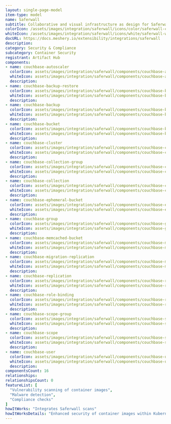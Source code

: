 ```yaml
---
layout: single-page-model
item-type: model
name: Saferwall
subtitle: Collaborative and visual infrastructure as design for Saferwall
colorIcon: /assets/images/integration/saferwall/icons/color/saferwall-color.svg
whiteIcon: /assets/images/integration/saferwall/icons/white/saferwall-white.svg
docURL: https://docs.meshery.io/extensibility/integrations/saferwall
description: 
category: Security & Compliance
subcategory: Container Security
registrant: Artifact Hub
components: 
- name: couchbase-autoscaler
  colorIcon: assets/images/integration/saferwall/components/couchbase-autoscaler/icons/color/couchbase-autoscaler-color.svg
  whiteIcon: assets/images/integration/saferwall/components/couchbase-autoscaler/icons/white/couchbase-autoscaler-white.svg
  description: 
- name: couchbase-backup-restore
  colorIcon: assets/images/integration/saferwall/components/couchbase-backup-restore/icons/color/couchbase-backup-restore-color.svg
  whiteIcon: assets/images/integration/saferwall/components/couchbase-backup-restore/icons/white/couchbase-backup-restore-white.svg
  description: 
- name: couchbase-backup
  colorIcon: assets/images/integration/saferwall/components/couchbase-backup/icons/color/couchbase-backup-color.svg
  whiteIcon: assets/images/integration/saferwall/components/couchbase-backup/icons/white/couchbase-backup-white.svg
  description: 
- name: couchbase-bucket
  colorIcon: assets/images/integration/saferwall/components/couchbase-bucket/icons/color/couchbase-bucket-color.svg
  whiteIcon: assets/images/integration/saferwall/components/couchbase-bucket/icons/white/couchbase-bucket-white.svg
  description: 
- name: couchbase-cluster
  colorIcon: assets/images/integration/saferwall/components/couchbase-cluster/icons/color/couchbase-cluster-color.svg
  whiteIcon: assets/images/integration/saferwall/components/couchbase-cluster/icons/white/couchbase-cluster-white.svg
  description: 
- name: couchbase-collection-group
  colorIcon: assets/images/integration/saferwall/components/couchbase-collection-group/icons/color/couchbase-collection-group-color.svg
  whiteIcon: assets/images/integration/saferwall/components/couchbase-collection-group/icons/white/couchbase-collection-group-white.svg
  description: 
- name: couchbase-collection
  colorIcon: assets/images/integration/saferwall/components/couchbase-collection/icons/color/couchbase-collection-color.svg
  whiteIcon: assets/images/integration/saferwall/components/couchbase-collection/icons/white/couchbase-collection-white.svg
  description: 
- name: couchbase-ephemeral-bucket
  colorIcon: assets/images/integration/saferwall/components/couchbase-ephemeral-bucket/icons/color/couchbase-ephemeral-bucket-color.svg
  whiteIcon: assets/images/integration/saferwall/components/couchbase-ephemeral-bucket/icons/white/couchbase-ephemeral-bucket-white.svg
  description: 
- name: couchbase-group
  colorIcon: assets/images/integration/saferwall/components/couchbase-group/icons/color/couchbase-group-color.svg
  whiteIcon: assets/images/integration/saferwall/components/couchbase-group/icons/white/couchbase-group-white.svg
  description: 
- name: couchbase-memcached-bucket
  colorIcon: assets/images/integration/saferwall/components/couchbase-memcached-bucket/icons/color/couchbase-memcached-bucket-color.svg
  whiteIcon: assets/images/integration/saferwall/components/couchbase-memcached-bucket/icons/white/couchbase-memcached-bucket-white.svg
  description: 
- name: couchbase-migration-replication
  colorIcon: assets/images/integration/saferwall/components/couchbase-migration-replication/icons/color/couchbase-migration-replication-color.svg
  whiteIcon: assets/images/integration/saferwall/components/couchbase-migration-replication/icons/white/couchbase-migration-replication-white.svg
  description: 
- name: couchbase-replication
  colorIcon: assets/images/integration/saferwall/components/couchbase-replication/icons/color/couchbase-replication-color.svg
  whiteIcon: assets/images/integration/saferwall/components/couchbase-replication/icons/white/couchbase-replication-white.svg
  description: 
- name: couchbase-role-binding
  colorIcon: assets/images/integration/saferwall/components/couchbase-role-binding/icons/color/couchbase-role-binding-color.svg
  whiteIcon: assets/images/integration/saferwall/components/couchbase-role-binding/icons/white/couchbase-role-binding-white.svg
  description: 
- name: couchbase-scope-group
  colorIcon: assets/images/integration/saferwall/components/couchbase-scope-group/icons/color/couchbase-scope-group-color.svg
  whiteIcon: assets/images/integration/saferwall/components/couchbase-scope-group/icons/white/couchbase-scope-group-white.svg
  description: 
- name: couchbase-scope
  colorIcon: assets/images/integration/saferwall/components/couchbase-scope/icons/color/couchbase-scope-color.svg
  whiteIcon: assets/images/integration/saferwall/components/couchbase-scope/icons/white/couchbase-scope-white.svg
  description: 
- name: couchbase-user
  colorIcon: assets/images/integration/saferwall/components/couchbase-user/icons/color/couchbase-user-color.svg
  whiteIcon: assets/images/integration/saferwall/components/couchbase-user/icons/white/couchbase-user-white.svg
  description: 
componentsCount: 16
relationships: 
relationshipsCount: 0
featureList: [
  "Vulnerability scanning of container images",
  "Malware detection",
  "Compliance checks"
]
howItWorks: "Integrates Saferwall scans"
howItWorksDetails: "Enhanced security of container images within Kubernetes"
---
```

